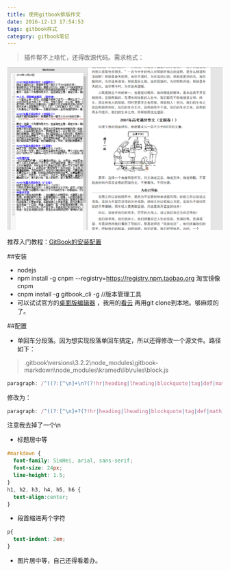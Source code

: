 ```yaml
---
title: 使用gitbook排版作文
date: 2016-12-13 17:54:53
tags: gitbook样式
category: gitbook笔记
---
```


> 插件帮不上啥忙，还得改源代码。需求格式：


![格式需求](/images/2016/12/gitbook-demo.png)

推荐入门教程：[GitBook的安装配置](http://gitbook.zhangjikai.com/commands.html)

##安装

 - nodejs 
 - npm install -g cnpm --registry=https://registry.npm.taobao.org 淘宝镜像 cnpm 
 - cnpm install -g gitbook_cli  -g //版本管理工具
 - 可以试试官方的[桌面版编辑器](https://www.gitbook.com/editor/) ，我用的[看云](http://www.kancloud.cn/) 再用git clone到本地。够麻烦的了。
 
##配置

 - 单回车分段落。因为想实现段落单回车搞定，所以还得修改一个源文件。路径如下：
 > .gitbook\versions\3.2.2\node_modules\gitbook-markdown\node_modules\kramed\lib\rules\block.js 
```javascript
paragraph: /^((?:[^\n]+\n?(?!hr|heading|lheading|blockquote|tag|def|math))+)\n*/,
```
修改为：
```javascript
paragraph: /^((?:[^\n]+?(?!hr|heading|lheading|blockquote|tag|def|math))+)\n*/,
```
注意我去掉了一个\n

 - 标题居中等

```css
#markdown {
  font-family: SimHei, arial, sans-serif;
  font-size: 24px;
  line-height: 1.5;
}
h1, h2, h3, h4, h5, h6 {
  text-align:center;
}
```

 - 段首缩进两个字符

```css
p{
  text-indent: 2em; 
}
```
 - 图片居中等，自己还得看着办。